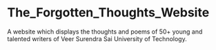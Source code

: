 # The_Forgotten_Thoughts_Website

A website which displays the thoughts and poems of 50+ young and talented writers of Veer Surendra Sai University of Technology.
